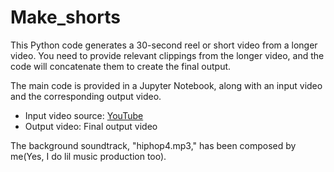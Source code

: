 # Make_shorts

This Python code generates a 30-second reel or short video from a longer video. You need to provide relevant clippings from the longer video, and the code will concatenate them to create the final output.

The main code is provided in a Jupyter Notebook, along with an input video and the corresponding output video.

- Input video source: [YouTube](https://www.youtube.com/watch?v=y3RIHnK0_NE)
- Output video: Final output video

The background soundtrack, "hiphop4.mp3," has been composed by me(Yes, I do lil music production too).
